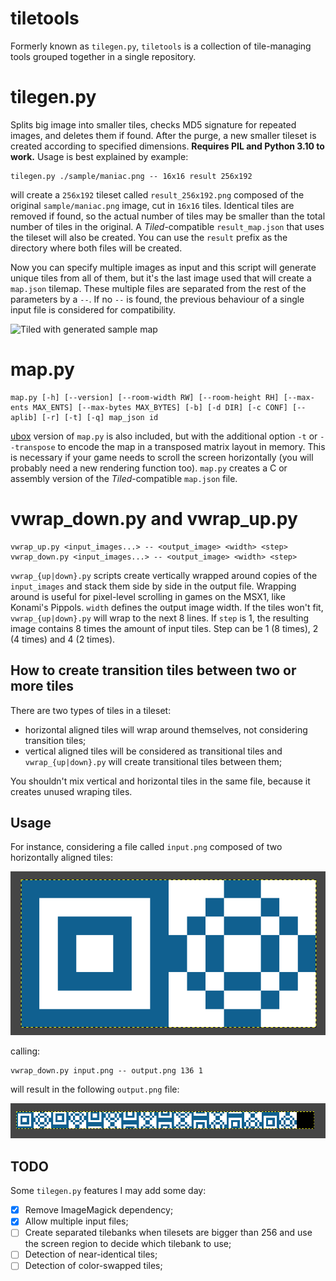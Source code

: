 tiletools
=========

Formerly known as `tilegen.py`, `tiletools` is a collection of tile-managing tools grouped together in a single repository. 


tilegen.py
==========

Splits big image into smaller tiles, checks MD5 signature for repeated images, and deletes them if found. After the purge, a new smaller tileset is created according to specified dimensions. **Requires PIL and Python 3.10 to work.** Usage is best explained by example:

``` 
tilegen.py ./sample/maniac.png -- 16x16 result 256x192
```

will create a `256x192` tileset called `result_256x192.png` composed of the original `sample/maniac.png` image, cut in `16x16` tiles. Identical tiles are removed if found, so the actual number of tiles may be smaller than the total number of tiles in the original. A *Tiled*-compatible `result_map.json` that uses the tileset will also be created. You can use the `result` prefix as the directory where both files will be created. 

Now you can specify multiple images as input and this script will generate unique tiles from all of them, but it's the last image used that will create a `map.json` tilemap. These multiple files are separated from the rest of the parameters by a `--`. If no `--` is found, the previous behaviour of a single input file is considered for compatibility.

![Tiled with generated sample map](/docs/tiled.png "Tiled with generated sample map")


map.py
======

```
map.py [-h] [--version] [--room-width RW] [--room-height RH] [--max-ents MAX_ENTS] [--max-bytes MAX_BYTES] [-b] [-d DIR] [-c CONF] [--aplib] [-r] [-t] [-q] map_json id
```

[ubox](https://gitlab.com/reidrac/ubox-msx-lib) version of `map.py` is also included, but with the additional option `-t` or `--transpose` to encode the map in a transposed matrix layout in memory. This is necessary if your game needs to scroll the screen horizontally (you will probably need a new rendering function too). `map.py` creates a C or assembly version of the *Tiled*-compatible `map.json` file.


vwrap_down.py and vwrap_up.py
=============================

```
vwrap_up.py <input_images...> -- <output_image> <width> <step>
vwrap_down.py <input_images...> -- <output_image> <width> <step>
```

`vwrap_{up|down}.py` scripts create vertically wrapped around copies of the `input_images` and stack them side by side in the output file. Wrapping around is useful for pixel-level scrolling in games on the MSX1, like Konami's Pippols. `width` defines the output image width. If the tiles won't fit, `vwrap_{up|down}.py` will wrap to the next 8 lines. If `step` is 1, the resulting image contains 8 times the amount of input tiles. Step can be 1 (8 times), 2 (4 times) and 4 (2 times).


How to create transition tiles between two or more tiles
--------------------------------------------------------

There are two types of tiles in a tileset:

* horizontal aligned tiles will wrap around themselves, not considering transition tiles;
* vertical aligned tiles will be considered as transitional tiles and `vwrap_{up|down}.py` will create transitional tiles between them;

You shouldn't mix vertical and horizontal tiles in the same file, because it creates unused wraping tiles.


Usage
-----

For instance, considering a file called `input.png` composed of two horizontally aligned tiles:

![wrapped tile (input)](/docs/input.png "wrapped tile (input)")

calling:

```
vwrap_down.py input.png -- output.png 136 1
```

will result in the following `output.png` file:

![wrapped tile (output)](/docs/output.png "wrapped tile (output)")


TODO
----

Some `tilegen.py` features I may add some day:

* [x] Remove ImageMagick dependency;
* [x] Allow multiple input files;
* [ ] Create separated tilebanks when tilesets are bigger than 256 and use the screen region to decide which tilebank to use;
* [ ] Detection of near-identical tiles; 
* [ ] Detection of color-swapped tiles;
